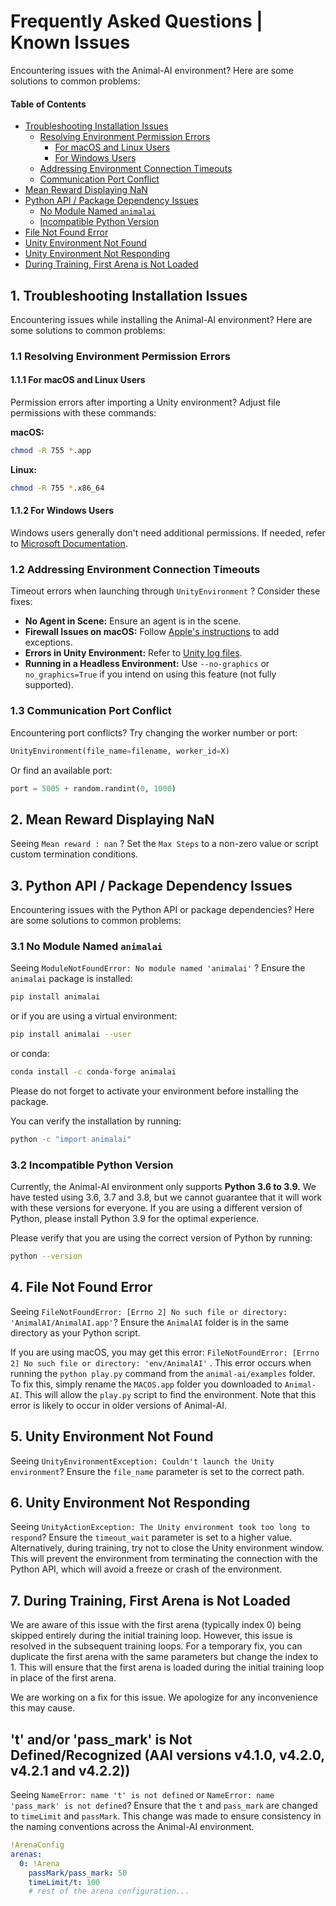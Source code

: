 # Frequently Asked Questions | Known Issues

Encountering issues with the Animal-AI environment? Here are some solutions to common problems:

#### Table of Contents

* [Troubleshooting Installation Issues](#1-troubleshooting-installation-issues)
  * [Resolving Environment Permission Errors](#11-resolving-environment-permission-errors)
    * [For macOS and Linux Users](#111-for-macos-and-linux-users)
    * [For Windows Users](#112-for-windows-users)
  * [Addressing Environment Connection Timeouts](#12-addressing-environment-connection-timeouts)
  * [Communication Port Conflict](#13-communication-port-conflict)
* [Mean Reward Displaying NaN](#2-mean-reward-displaying-nan)
* [Python API / Package Dependency Issues](#3-python-api--package-dependency-issues)
  * [No Module Named `animalai`](#31-no-module-named-animalai)
  * [Incompatible Python Version](#32-incompatible-python-version)
* [File Not Found Error](#4-file-not-found-error)
* [Unity Environment Not Found](#5-unity-environment-not-found)
* [Unity Environment Not Responding](#6-unity-environment-not-responding)
* [During Training, First Arena is Not Loaded](#7-during-training-first-arena-is-not-loaded)


## 1. Troubleshooting Installation Issues

Encountering issues while installing the Animal-AI environment? Here are some solutions to common problems:

### 1.1 Resolving Environment Permission Errors

#### 1.1.1 For macOS and Linux Users
Permission errors after importing a Unity environment? Adjust file permissions with these commands:

**macOS:**

```sh
chmod -R 755 *.app
```

**Linux:**

```sh
chmod -R 755 *.x86_64
```

#### 1.1.2 For Windows Users

Windows users generally don't need additional permissions. If needed, refer to [Microsoft Documentation](https://docs.microsoft.com/).

### 1.2 Addressing Environment Connection Timeouts

Timeout errors when launching through `UnityEnvironment` ? Consider these fixes:

* **No Agent in Scene:** Ensure an agent is in the scene.
* **Firewall Issues on macOS:** Follow [Apple's instructions](https://support.apple.com/) to add exceptions.
* **Errors in Unity Environment:** Refer to [Unity log files](https://docs.unity3d.com/Manual/LogFiles.html).
* **Running in a Headless Environment:** Use `--no-graphics` or `no_graphics=True` if you intend on using this feature (not fully supported).

### 1.3 Communication Port Conflict

Encountering port conflicts? Try changing the worker number or port:

```python
UnityEnvironment(file_name=filename, worker_id=X)
```

Or find an available port:

```python
port = 5005 + random.randint(0, 1000)
```

## 2. Mean Reward Displaying NaN

Seeing `Mean reward : nan` ? Set the `Max Steps` to a non-zero value or script custom termination conditions.

## 3. Python API / Package Dependency Issues

Encountering issues with the Python API or package dependencies? Here are some solutions to common problems:

### 3.1 No Module Named `animalai`

Seeing `ModuleNotFoundError: No module named 'animalai'` ? Ensure the `animalai` package is installed:

```sh
pip install animalai
```
or if you are using a virtual environment:

```sh
pip install animalai --user
```
or conda:
```sh 
conda install -c conda-forge animalai
```

Please do not forget to activate your environment before installing the package.

You can verify the installation by running:
```sh
python -c "import animalai"
```

### 3.2 Incompatible Python Version

Currently, the Animal-AI environment only supports **Python 3.6 to 3.9.** We have tested using 3.6, 3.7 and 3.8, but we cannot guarantee that it will work with these versions for everyone. If you are using a different version of Python, please install Python 3.9 for the optimal experience.

Please verify that you are using the correct version of Python by running:

```sh
python --version
```

## 4. File Not Found Error

Seeing `FileNotFoundError: [Errno 2] No such file or directory: 'AnimalAI/AnimalAI.app'`? Ensure the `AnimalAI` folder is in the same directory as your Python script.

If you are using macOS, you may get this error: `FileNotFoundError: [Errno 2] No such file or directory: 'env/AnimalAI'` . This error occurs when running the `python play.py` command from the `animal-ai/examples` folder. To fix this, simply rename the `MACOS.app` folder you downloaded to `Animal-AI`. This will allow the `play.py` script to find the environment. Note that this error is likely to occur in older versions of Animal-AI.

## 5. Unity Environment Not Found

Seeing `UnityEnvironmentException: Couldn't launch the Unity environment`? Ensure the `file_name` parameter is set to the correct path.

## 6. Unity Environment Not Responding

Seeing `UnityActionException: The Unity environment took too long to respond`? Ensure the `timeout_wait` parameter is set to a higher value. Alternatively, during training, try not to close the Unity environment window. This will prevent the environment from terminating the connection with the Python API, which will avoid a freeze or crash of the environment.

## 7. During Training, First Arena is Not Loaded

We are aware of this issue with the first arena (typically index 0) being skipped entirely during the initial training loop. However, this issue is resolved in the subsequent training loops. For a temporary fix, you can duplicate the first arena with the same parameters but change the index to 1. This will ensure that the first arena is loaded during the initial training loop in place of the first arena.

We are working on a fix for this issue. We apologize for any inconvenience this may cause.

## 't' and/or 'pass_mark' is Not Defined/Recognized (AAI versions v4.1.0, v4.2.0, v4.2.1 and v4.2.2))

Seeing `NameError: name 't' is not defined` or `NameError: name 'pass_mark' is not defined`? Ensure that the `t` and `pass_mark` are changed to `timeLimit` and `passMark`. This change was made to ensure consistency in the naming conventions across the Animal-AI environment.

```yaml
!ArenaConfig
arenas:
  0: !Arena
    passMark/pass_mark: 50
    timeLimit/t: 100
    # rest of the arena configuration...
```